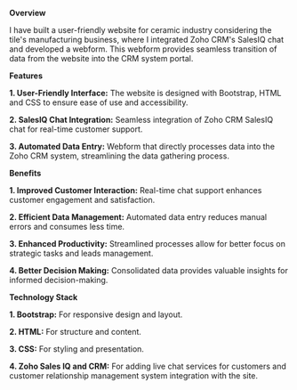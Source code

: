 **Overview**

I have built a user-friendly website for ceramic industry considering the tile's manufacturing business, where I integrated Zoho CRM's SalesIQ chat and developed a webform. This webform provides seamless transition of data from the website into the CRM system portal.

**Features**

**1. User-Friendly Interface:** The website is designed with Bootstrap, HTML and CSS to ensure ease of use and accessibility.

**2. SalesIQ Chat Integration:** Seamless integration of Zoho CRM SalesIQ chat for real-time customer support.

**3. Automated Data Entry:** Webform that directly processes data into the Zoho CRM system, streamlining the data gathering process.

**Benefits**

**1. Improved Customer Interaction:** Real-time chat support enhances customer engagement and satisfaction.

**2. Efficient Data Management:** Automated data entry reduces manual errors and consumes less time.

**3. Enhanced Productivity:** Streamlined processes allow for better focus on strategic tasks and leads management.

**4. Better Decision Making:** Consolidated data provides valuable insights for informed decision-making.

**Technology Stack**

**1. Bootstrap:** For responsive design and layout.

**2. HTML:** For structure and content.

**3. CSS:** For styling and presentation.

**4. Zoho Sales IQ and CRM:** For adding live chat services for customers and customer relationship management system integration with the site.






